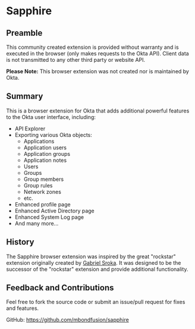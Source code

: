 # Sapphire

## Preamble

This community created extension is provided without warranty and is executed in the browser (only makes requests to the Okta API). Client data is not transmitted to any other third party or website API.

**Please Note:** This browser extension was not created nor is maintained by Okta.

## Summary

This is a browser extension for Okta that adds additional powerful features to the Okta user interface, including:

- API Explorer
- Exporting various Okta objects:
  - Applications
  - Application users
  - Application groups
  - Application notes
  - Users
  - Groups
  - Group members
  - Group rules
  - Network zones
  - etc.
- Enhanced profile page
- Enhanced Active Directory page
- Enhanced System Log page
- And many more...

## History

The Sapphire browser extension was inspired by the great "rockstar" extension originally created by [Gabriel Sroka](https://gabrielsroka.github.io/rockstar/). It was designed to be the successor of the "rockstar" extension and provide additional functionality.

## Feedback and Contributions

Feel free to fork the source code or submit an issue/pull request for fixes and features.

GitHub: <https://github.com/mbondfusion/sapphire>
